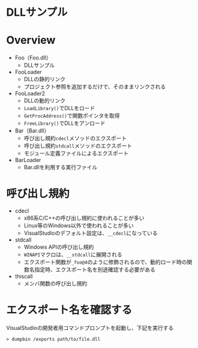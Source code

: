 # DLLサンプル

# Overview

- Foo（Foo.dll）
    - DLLサンプル
- FooLoader
    - DLLの静的リンク
    - プロジェクト参照を追加するだけで、そのままリンクされる
- FooLoader2
    - DLLの動的リンク
    - `LoadLibrary()`でDLLをロード
    - `GetProcAddress()`で関数ポインタを取得
    - `FreeLibrary()`でDLLをアンロード
- Bar（Bar.dll）
    - 呼び出し規約`cdecl`メソッドのエクスポート
    - 呼び出し規約`stdcall`メソッドのエクスポート
    - モジュール定義ファイルによるエクスポート
- BarLoader
    - Bar.dllを利用する実行ファイル

# 呼び出し規約

- cdecl
    - x86系C/C++の呼び出し規約に使われることが多い
    - Linux等のWindows以外で使われることが多い
    - VisualStudioのデフォルト設定は、`__cdecl`になっている
- stdcall
    - Windows APIの呼び出し規約
    - `WINAPI`マクロは、`__stdcall`に展開される
    - エクスポート関数が`_foo@4`のように修飾されるので、動的ロード時の関数名指定時、エクスポート名を別途確認する必要がある
- thiscall
    - メンバ関数の呼び出し規約

# エクスポート名を確認する

VisualStudioの開発者用コマンドプロンプトを起動し、下記を実行する

```
> dumpbin /exports path/to/file.dll
```
